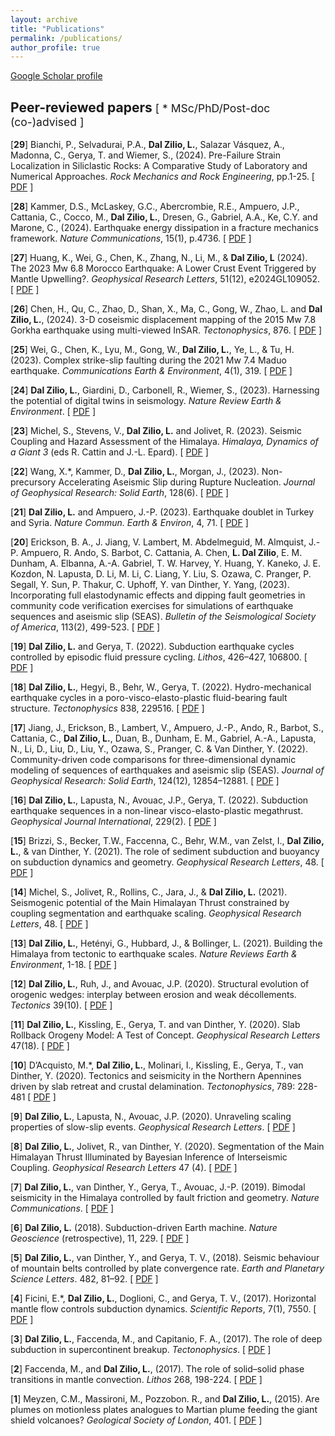 ```yaml
---
layout: archive
title: "Publications"
permalink: /publications/
author_profile: true
---
```

<a href="https://scholar.google.com/citations?user=nvfIto8AAAAJ&hl=en" target="_blank">Google Scholar profile</a>

## Peer-reviewed papers <span style="font-weight: normal; font-size: smaller;">[ * MSc/PhD/Post-doc (co-)advised ]</span>

[**29**] Bianchi, P., Selvadurai, P.A., **Dal Zilio, L.**, Salazar Vásquez, A., Madonna, C., Gerya, T. and Wiemer, S., (2024). Pre-Failure Strain Localization in Siliclastic Rocks: A Comparative Study of Laboratory and Numerical Approaches. <i>Rock Mechanics and Rock Engineering</i>, pp.1-25. [ <a href="http://lucadalzilio.github.io/files/Bianchi_et_al-2024.pdf" target="_blank">PDF</a> ]

[**28**] Kammer, D.S., McLaskey, G.C., Abercrombie, R.E., Ampuero, J.P., Cattania, C., Cocco, M., **Dal Zilio, L.**, Dresen, G., Gabriel, A.A., Ke, C.Y. and Marone, C., (2024). Earthquake energy dissipation in a fracture mechanics framework. <i>Nature Communications</i>, 15(1), p.4736.  [ <a href="http://lucadalzilio.github.io/files/Kammer_et_al-2024.pdf" target="_blank">PDF</a> ]

[**27**] Huang, K., Wei, G., Chen, K., Zhang, N., Li, M., & **Dal Zilio, L** (2024). The 2023 Mw 6.8 Morocco Earthquake: A Lower Crust Event Triggered by Mantle Upwelling?. <i>Geophysical Research Letters</i>, 51(12), e2024GL109052. [ <a href="http://lucadalzilio.github.io/files/Huang_et_al-2024.pdf" target="_blank">PDF</a> ]

[**26**] Chen, H., Qu, C., Zhao, D., Shan, X., Ma, C., Gong, W., Zhao, L. and **Dal Zilio, L.**, (2024). 3-D coseismic displacement mapping of the 2015 Mw 7.8 Gorkha earthquake using multi-viewed InSAR. <i>Tectonophysics</i>, 876. [ <a href="http://lucadalzilio.github.io/files/Chen_et_al-2024.pdf" target="_blank">PDF</a> ]

[**25**] Wei, G., Chen, K., Lyu, M., Gong, W., **Dal Zilio, L.**, Ye, L., & Tu, H. (2023). Complex strike-slip faulting during the 2021 Mw 7.4 Maduo earthquake. <i>Communications Earth & Environment</i>, 4(1), 319. [ <a href="http://lucadalzilio.github.io/files/Wei_et_al-2023.pdf" target="_blank">PDF</a> ]

[**24**] **Dal Zilio, L.**, Giardini, D., Carbonell, R., Wiemer, S., (2023). Harnessing the potential of digital twins in seismology. <i>Nature Review Earth & Environment</i>. [ <a href="http://lucadalzilio.github.io/files/Dal-Zilio_et_al-2023.pdf" target="_blank">PDF</a> ]

[**23**] Michel, S., Stevens, V., **Dal Zilio, L.** and Jolivet, R. (2023). Seismic Coupling and Hazard Assessment of the Himalaya. <i>Himalaya, Dynamics of a Giant 3</i> (eds R. Cattin and J.-L. Epard). [ <a href="https://onlinelibrary.wiley.com/doi/10.1002/9781394228683.ch6?target=_blank" target="_blank">PDF</a> ]

[**22**] Wang, X.*, Kammer, D., **Dal Zilio, L.**, Morgan, J., (2023). Non-precursory Accelerating Aseismic Slip during Rupture Nucleation. <i>Journal of Geophysical Research: Solid Earth</i>, 128(6). [ <a href="http://lucadalzilio.github.io/files/Wang_et_al-2023.pdf" target="_blank">PDF</a> ]

[**21**] **Dal Zilio, L.** and Ampuero, J.-P. (2023). Earthquake doublet in Turkey and Syria. <i>Nature Commun. Earth & Environ</i>, 4, 71. [ <a href="http://lucadalzilio.github.io/files/Dal_Zilio_Ampuero-2023.pdf" target="_blank">PDF</a> ]

[**20**] Erickson, B. A., J. Jiang, V. Lambert, M. Abdelmeguid, M. Almquist, J.-P. Ampuero, R. Ando, S. Barbot, C. Cattania, A. Chen, **L. Dal Zilio**, E. M. Dunham, A. Elbanna, A.-A. Gabriel, T. W. Harvey, Y. Huang, Y. Kaneko, J. E. Kozdon, N. Lapusta, D. Li, M. Li, C. Liang, Y. Liu, S. Ozawa, C. Pranger, P. Segall, Y. Sun, P. Thakur, C. Uphoff, Y. van Dinther, Y. Yang, (2023). Incorporating full elastodynamic effects and dipping fault geometries in community code verification exercises for simulations of earthquake sequences and aseismic slip (SEAS). <i>Bulletin of the Seismological Society of America</i>, 113(2), 499-523.  [ <a href="http://lucadalzilio.github.io/files/Erickson_et_al-2022.pdf" target="_blank">PDF</a> ]

[**19**] **Dal Zilio, L.** and Gerya, T. (2022). Subduction earthquake cycles controlled by episodic fluid pressure cycling. <i>Lithos</i>, 426–427, 106800.  [ <a href="http://lucadalzilio.github.io/files/Dal_Zilio_Gerya-2022.pdf" target="_blank">PDF</a> ]

[**18**] **Dal Zilio, L.**, Hegyi, B., Behr, W., Gerya, T. (2022). Hydro-mechanical earthquake cycles in a poro-visco-elasto-plastic fluid-bearing fault structure. <i>Tectonophysics</i> 838, 229516.  [ <a href="http://lucadalzilio.github.io/files/Dal_Zilio_et_al-2022b.pdf" target="_blank">PDF</a> ]

[**17**] Jiang, J., Erickson, B., Lambert, V., Ampuero, J.-P., Ando, R., Barbot, S., Cattania, C., **Dal Zilio, L.**, Duan, B., Dunham, E. M., Gabriel, A.-A., Lapusta, N., Li, D., Liu, D., Liu, Y., Ozawa, S., Pranger, C. & Van Dinther, Y. (2022). Community-driven code comparisons for three-dimensional dynamic modeling of sequences of earthquakes and aseismic slip (SEAS). <i>Journal of Geophysical Research: Solid Earth</i>, 124(12), 12854–12881.  [ <a href="http://lucadalzilio.github.io/files/Jiang_et_al-2022.pdf" target="_blank">PDF</a> ]

[**16**] **Dal Zilio, L.**, Lapusta, N., Avouac, J.P., Gerya, T. (2022). Subduction earthquake sequences in a non-linear visco-elasto-plastic megathrust. <i>Geophysical Journal International</i>, 229(2). [ <a href="http://lucadalzilio.github.io/files/Dal_Zilio_et_al-2022a.pdf" target="_blank">PDF</a> ]

[**15**] Brizzi, S., Becker, T.W., Faccenna, C., Behr, W.M., van Zelst, I., **Dal Zilio, L.**, & van Dinther, Y. (2021). The role of sediment subduction and buoyancy on subduction dynamics and geometry. <i>Geophysical Research Letters</i>, 48. [ <a href="http://lucadalzilio.github.io/files/Brizzi_et_al-2021.pdf" target="_blank">PDF</a> ]

[**14**] Michel, S., Jolivet, R., Rollins, C., Jara, J., & **Dal Zilio, L.** (2021). Seismogenic potential of the Main Himalayan Thrust constrained by coupling segmentation and earthquake scaling. <i>Geophysical Research Letters</i>, 48. [ <a href="http://lucadalzilio.github.io/files/Michel_et_al-2021.pdf" target="_blank">PDF</a> ]

[**13**] **Dal Zilio, L.**, Hetényi, G., Hubbard, J., & Bollinger, L. (2021). Building the Himalaya from tectonic to earthquake scales. <i>Nature Reviews Earth & Environment</i>, 1-18. [ <a href="http://lucadalzilio.github.io/files/Dal_Zilio_et_al-2021.pdf" target="_blank">PDF</a> ]

[**12**] **Dal Zilio, L.**, Ruh, J., and Avouac, J.P. (2020). Structural evolution of orogenic wedges: interplay between erosion and weak décollements. <i>Tectonics</i> 39(10). [ <a href="http://lucadalzilio.github.io/files/Dal_Zilio_et_al-2020_Tectonics.pdf" target="_blank">PDF</a> ]

[**11**] **Dal Zilio, L.**, Kissling, E., Gerya, T. and van Dinther, Y. (2020). Slab Rollback Orogeny Model: A Test of Concept. <i>Geophysical Research Letters</i> 47(18). [ <a href="http://lucadalzilio.github.io/files/Dal_zilio_2020_Slab_Rollback_Orogeny_Model.pdf" target="_blank">PDF</a> ]

[**10**] D’Acquisto, M.*, **Dal Zilio, L.**, Molinari, I., Kissling, E., Gerya, T., van Dinther, Y. (2020). Tectonics and seismicity in the Northern Apennines driven by slab retreat and crustal delamination. <i>Tectonophysics</i>, 789: 228-481 [ <a href="http://lucadalzilio.github.io/files/DAcquisto_et_al-2020.pdf" target="_blank">PDF</a> ]

[**9**] **Dal Zilio, L.**, Lapusta, N., Avouac, J.P. (2020). Unraveling scaling properties of slow-slip events. <i>Geophysical Research Letters</i>. [ <a href="http://lucadalzilio.github.io/files/Dal_Zilio_et_al-2020.pdf" target="_blank">PDF</a> ]

[**8**] **Dal Zilio, L.**, Jolivet, R., van Dinther, Y. (2020). Segmentation of the Main Himalayan Thrust Illuminated by Bayesian Inference of Interseismic Coupling. <i>Geophysical Research Letters</i> 47 (4). [ <a href="http://lucadalzilio.github.io/files/Dal_Zilio_et_al-2020-Geophysical_Research_Letters.pdf" target="_blank">PDF</a> ]

[**7**] **Dal Zilio, L.**, van Dinther, Y., Gerya, T., Avouac, J.-P. (2019). Bimodal seismicity in the Himalaya controlled by fault friction and geometry. <i>Nature Communications</i>. [ <a href="http://lucadalzilio.github.io/files/Dal_Zilio_et_al-2019.pdf" target="_blank">PDF</a> ]

[**6**] **Dal Zilio, L.** (2018). Subduction-driven Earth machine. <i>Nature Geoscience</i> (retrospective), 11, 229. [ <a href="http://lucadalzilio.github.io/files/Dal_Zilio-2018.pdf" target="_blank">PDF</a> ]

[**5**] **Dal Zilio, L.**, van Dinther, Y., and Gerya, T. V., (2018). Seismic behaviour of mountain belts controlled by plate convergence rate. <i>Earth and Planetary Science Letters</i>. 482, 81–92. [ <a href="http://lucadalzilio.github.io/files/Dal_Zilio_et_al-2018.pdf" target="_blank">PDF</a> ]

[**4**] Ficini, E.*, **Dal Zilio, L.**, Doglioni, C., and Gerya, T. V., (2017). Horizontal mantle flow controls subduction dynamics. <i>Scientific Reports</i>, 7(1), 7550. [ <a href="http://lucadalzilio.github.io/files/Ficini_et_al-2017.pdf" target="_blank">PDF</a> ]

[**3**] **Dal Zilio, L.**, Faccenda, M., and Capitanio, F. A., (2017). The role of deep subduction in supercontinent breakup. <i>Tectonophysics</i>. [ <a href="http://lucadalzilio.github.io/files/Dal_Zilio_et_al-2017.pdf" target="_blank">PDF</a> ]

[**2**] Faccenda, M., and **Dal Zilio, L.**, (2017). The role of solid–solid phase transitions in mantle convection. <i>Lithos</i> 268, 198-224. [ <a href="http://lucadalzilio.github.io/files/Faccenda_DalZilio-2017.pdf" target="_blank">PDF</a> ]

[**1**] Meyzen, C.M., Massironi, M., Pozzobon. R., and **Dal Zilio, L.**, (2015). Are plumes on motionless plates analogues to Martian plume feeding the giant shield volcanoes? <i>Geological Society of London</i>, 401. [ <a href="http://lucadalzilio.github.io/files/Meyzen_et_al-2014.pdf" target="_blank">PDF</a> ]
